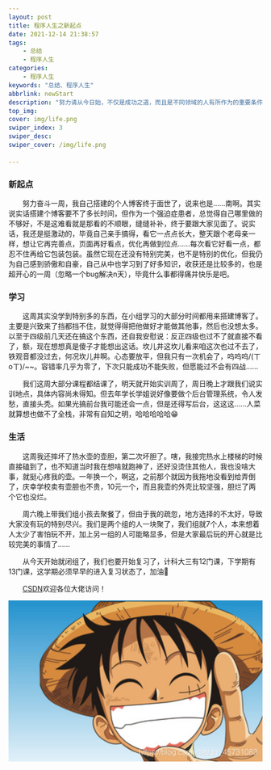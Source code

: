 ```yaml
---
layout: post
title: 程序人生之新起点
date: 2021-12-14 21:38:57
tags: 
    - 总结
    - 程序人生
categories:
    - 程序人生
keywords: "总结、程序人生"
abbrlink: newStart
description: "努力请从今日始，不仅是成功之道，而且是不同领域的人有所作为的重要条件。"
top_img: 
cover: img/life.png
swiper_index: 3
swiper_desc: 
swiper_cover: /img/life.png

---
```


### 新起点

&emsp;&emsp;努力奋斗一周，我自己搭建的个人博客终于面世了，说来也是……南啊。其实说实话搭建个博客要不了多长时间，但作为一个强迫症患者，总觉得自己哪里做的不够好，不是这难看就是那看的不顺眼，缝缝补补，终于要跟大家见面了。说实话，我还是挺激动的，毕竟自己亲手搞得，看它一点点长大，整天跟个老母亲一样，想让它再完善点，页面再好看点，优化再做到位点……每次看它好看一点，都忍不住再给它包装包装。虽然它现在还没有特别完美，也不是特别的优化，但我仍为自己感到骄傲和自豪，自己从中也学习到了好多知识，收获还是比较多的，也是超开心的一周（忽略一个bug解决n天），毕竟什么事都得痛并快乐是吧。

### 学习

&emsp;&emsp;这周其实没学到特别多的东西，在小组学习的大部分时间都用来搭建博客了。主要是兴致来了挡都挡不住，就觉得得把他做好才能做其他事，然后也没想太多。以至于四级前几天还在搞这个东西，还自我安慰说：反正四级也过不了就直接不看了，额，现在想想真是傻子才能想出这话。坎儿井这坎儿看来咱这次也过不去了，铁观音都没过去，何况坎儿井啊。心态要放平，但我只有一次机会了，呜呜呜/(ㄒoㄒ)/~~。容错率几乎为零了，下次只能成功不能失败，但愿能过不会有四战……

​&emsp;&emsp;我们这周大部分课程都结课了，明天就开始实训周了，周日晚上才跟我们说实训地点，具体内容尚未得知。但去年学长学姐说好像要做个后台管理系统，令人发愁，直接头秃。如果光搞前台我可能还会一点，但是还得写后台，这这这……人菜就算想也做不了全栈，非常有自知之明，哈哈哈哈哈😁

### 生活

&emsp;&emsp;这周我还摔坏了热水壶的壶胆，第二次坏胆了。嗐，我接完热水上楼梯的时候直接磕到了，也不知道当时我在想啥就跑神了，还好没烫住其他人，我也没啥大事，就挺心疼我的壶。一年换一个，啊这，之前那个就因为我拖地没看到给弄倒了，庆幸学校卖有壶胆也不贵，10元一个，而且我壶的外壳比较坚强，胆烂了两个它也没烂。

&emsp;&emsp;周六晚上带我们组小孩去聚餐了，但由于我的疏忽，地方选择的不太好，导致大家没有玩的特别尽兴。我们是两个组的人一块聚了，我们组就7个人，本来想着人太少了害怕玩不开，加上另一组的人可能略显多，但是大家最后玩的开心就是比较完美的事情了……

&emsp;&emsp;从今天开始就闭组了，我们也要开始复习了，计科大三有12门课，下学期有13门课，这学期必须早早的进入复习状态了，加油💪

&emsp;&emsp;[CSDN](https://blog.csdn.net/qq_45731083?spm=1001.2101.3001.5343)欢迎各位大佬访问！

<img src="/img/blog.png"/>

&emsp;&emsp;

